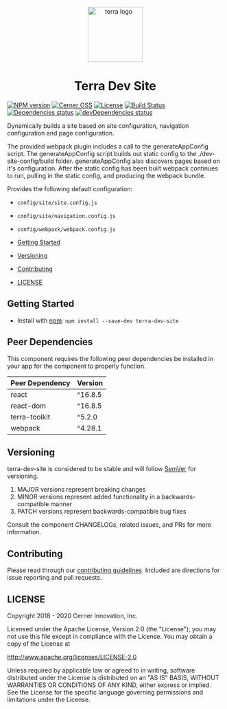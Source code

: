 <!-- Logo -->
<p align="center">
  <img height="128" width="128" src="https://github.com/cerner/terra-dev-site/raw/master/terra.png" alt="terra logo" />
</p>

<!-- Name -->
<h1 align="center">
  Terra Dev Site
</h1>

[![NPM version](https://badgen.net/npm/v/terra-dev-site)](https://www.npmjs.org/package/terra-dev-site)
[![Cerner OSS](https://badgen.net/badge/Cerner/OSS/blue)](http://engineering.cerner.com/2014/01/cerner-and-open-source/)
[![License](https://badgen.net/github/license/cerner/terra-dev-site)](https://github.com/cerner/terra-dev-site/blob/master/LICENSE)
[![Build Status](https://badgen.net/travis/cerner/terra-dev-site)](https://travis-ci.com/cerner/terra-dev-site)
[![Dependencies status](https://badgen.net/david/dep/cerner/terra-dev-site)](https://david-dm.org/cerner/terra-dev-site)
[![devDependencies status](https://badgen.net/david/dev/cerner/terra-dev-site)](https://david-dm.org/cerner/terra-dev-site?type=dev)

Dynamically builds a site based on site configuration, navigation configuration and page configuration.

The provided webpack plugin includes a call to the generateAppConfig script. The generateAppConfig script builds out static config to the ./dev-site-config/build folder. generateAppConfig also discovers pages based on it's configuration. After the static config has been built webpack continues to run, pulling in the static config, and producing the webpack bundle.

Provides the following default configuration:

* `config/site/site.config.js`
* `config/site/navigation.config.js`
* `config/webpack/webpack.config.js`

* [Getting Started](#getting-started)
* [Versioning](#versioning)
* [Contributing](#contributing)
* [LICENSE](#license)

## Getting Started

* Install with [npm](https://www.npmjs.com): `npm install --save-dev terra-dev-site`

## Peer Dependencies

This component requires the following peer dependencies be installed in your app for the component to properly function.

| Peer Dependency | Version |
|-|-|
| react | ^16.8.5 |
| react-dom | ^16.8.5 |
| terra-toolkit | ^5.2.0 |
| webpack | ^4.28.1 |

## Versioning

terra-dev-site is considered to be stable and will follow [SemVer](https://semver.org/) for versioning.

1. MAJOR versions represent breaking changes
2. MINOR versions represent added functionality in a backwards-compatible manner
3. PATCH versions represent backwards-compatible bug fixes

Consult the component CHANGELOGs, related issues, and PRs for more information.

## Contributing

Please read through our [contributing guidelines](https://github.com/cerner/terra-dev-site/blob/master/CONTRIBUTING.md). Included are directions for issue reporting and pull requests.

## LICENSE

Copyright 2018 - 2020 Cerner Innovation, Inc.

Licensed under the Apache License, Version 2.0 (the "License"); you may not use this file except in compliance with the License. You may obtain a copy of the License at

<http://www.apache.org/licenses/LICENSE-2.0>

Unless required by applicable law or agreed to in writing, software distributed under the License is distributed on an "AS IS" BASIS, WITHOUT WARRANTIES OR CONDITIONS OF ANY KIND, either express or implied. See the License for the specific language governing permissions and limitations under the License.
